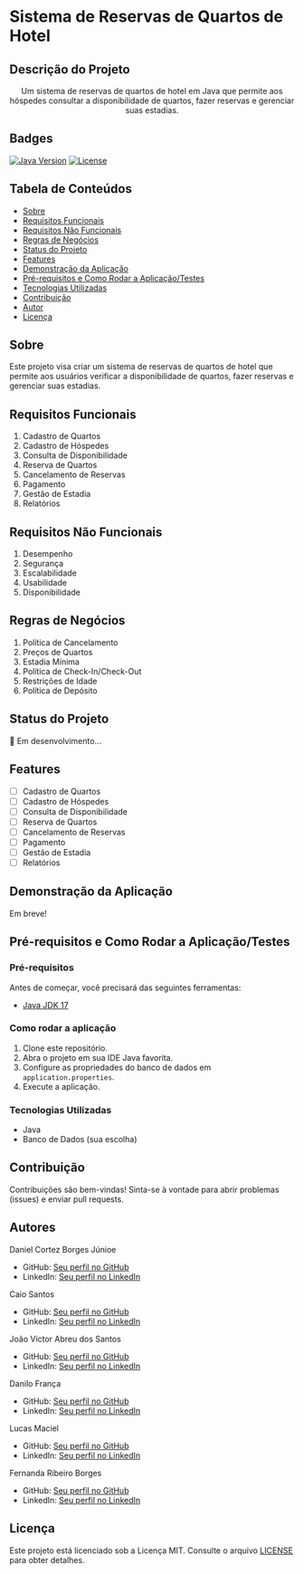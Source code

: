 # Sistema de Reservas de Quartos de Hotel

## Descrição do Projeto
<p align="center">Um sistema de reservas de quartos de hotel em Java que permite aos hóspedes consultar a disponibilidade de quartos, fazer reservas e gerenciar suas estadias.</p>

## Badges
[![Java Version](https://img.shields.io/badge/Java-17-blue)](https://www.oracle.com/java/technologies/javase-jdk17-downloads.html)
[![License](https://img.shields.io/badge/License-MIT-yellow)](LICENSE)

## Tabela de Conteúdos
- [Sobre](#sobre)
- [Requisitos Funcionais](#requisitos-funcionais)
- [Requisitos Não Funcionais](#requisitos-não-funcionais)
- [Regras de Negócios](#regras-de-negócios)
- [Status do Projeto](#status-do-projeto)
- [Features](#features)
- [Demonstração da Aplicação](#demonstração-da-aplicação)
- [Pré-requisitos e Como Rodar a Aplicação/Testes](#pré-requisitos-e-como-rodar-a-aplicação-testes)
- [Tecnologias Utilizadas](#tecnologias-utilizadas)
- [Contribuição](#contribuição)
- [Autor](#autor)
- [Licença](#licença)

## Sobre
Este projeto visa criar um sistema de reservas de quartos de hotel que permite aos usuários verificar a disponibilidade de quartos, fazer reservas e gerenciar suas estadias.

## Requisitos Funcionais
1. Cadastro de Quartos
2. Cadastro de Hóspedes
3. Consulta de Disponibilidade
4. Reserva de Quartos
5. Cancelamento de Reservas
6. Pagamento
7. Gestão de Estadia
8. Relatórios

## Requisitos Não Funcionais
1. Desempenho
2. Segurança
3. Escalabilidade
4. Usabilidade
5. Disponibilidade

## Regras de Negócios
1. Política de Cancelamento
2. Preços de Quartos
3. Estadia Mínima
4. Política de Check-In/Check-Out
5. Restrições de Idade
6. Política de Depósito

## Status do Projeto
🚧 Em desenvolvimento...

## Features
- [ ] Cadastro de Quartos
- [ ] Cadastro de Hóspedes
- [ ] Consulta de Disponibilidade
- [ ] Reserva de Quartos
- [ ] Cancelamento de Reservas
- [ ] Pagamento
- [ ] Gestão de Estadia
- [ ] Relatórios

## Demonstração da Aplicação
Em breve!

## Pré-requisitos e Como Rodar a Aplicação/Testes
### Pré-requisitos
Antes de começar, você precisará das seguintes ferramentas:
- [Java JDK 17](https://www.oracle.com/java/technologies/javase-jdk17-downloads.html)


### Como rodar a aplicação
1. Clone este repositório.
2. Abra o projeto em sua IDE Java favorita.
3. Configure as propriedades do banco de dados em `application.properties`.
4. Execute a aplicação.

### Tecnologias Utilizadas
- Java
- Banco de Dados (sua escolha)

## Contribuição
Contribuições são bem-vindas! Sinta-se à vontade para abrir problemas (issues) e enviar pull requests.

## Autores
Daniel Cortez Borges Júnioe
- GitHub: [Seu perfil no GitHub](https://github.com/Corttez)
- LinkedIn: [Seu perfil no LinkedIn](https://www.linkedin.com/in/seu-usuario/)

Caio Santos
- GitHub: [Seu perfil no GitHub](https://github.com/CaioSan7os)
- LinkedIn: [Seu perfil no LinkedIn](https://www.linkedin.com/in/seu-usuario/)

João Victor Abreu dos Santos
- GitHub: [Seu perfil no GitHub](https://github.com/jvictorabreu)
- LinkedIn: [Seu perfil no LinkedIn](https://www.linkedin.com/in/seu-usuario/)

Danilo França
- GitHub: [Seu perfil no GitHub](https://github.com/dsfdanilo)
- LinkedIn: [Seu perfil no LinkedIn](https://www.linkedin.com/in/seu-usuario/)

Lucas Maciel
- GitHub: [Seu perfil no GitHub](https://github.com/maciel-lucas)
- LinkedIn: [Seu perfil no LinkedIn](https://www.linkedin.com/in/seu-usuario/)

Fernanda Ribeiro Borges 
- GitHub: [Seu perfil no GitHub](https://github.com/BorgesFer)
- LinkedIn: [Seu perfil no LinkedIn](https://www.linkedin.com/in/seu-usuario/)



## Licença
Este projeto está licenciado sob a Licença MIT. Consulte o arquivo [LICENSE](LICENSE) para obter detalhes.
